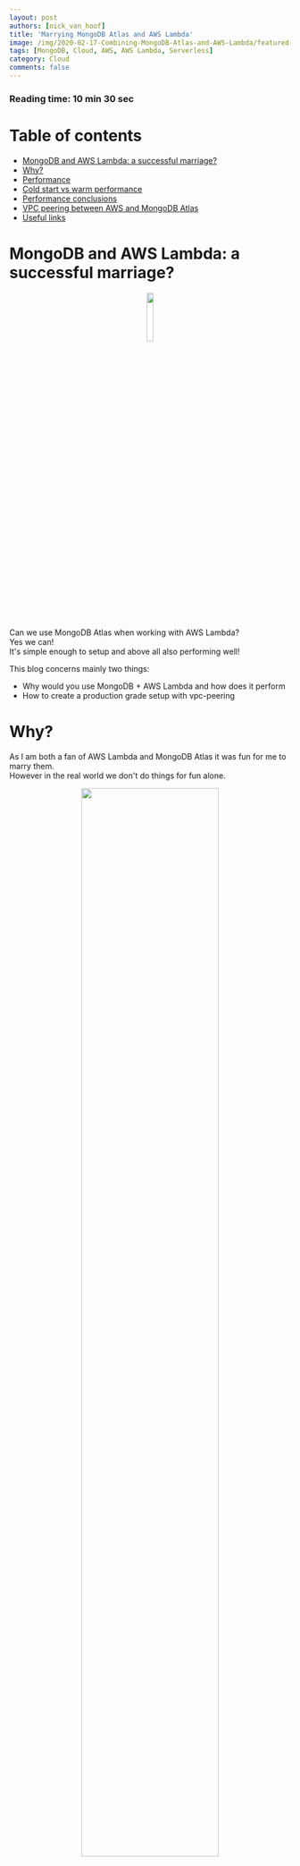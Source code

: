 ```yaml
---
layout: post
authors: [nick_van_hoof]
title: 'Marrying MongoDB Atlas and AWS Lambda'
image: /img/2020-02-17-Combining-MongoDB-Atlas-and-AWS-Lambda/featured-image.png
tags: [MongoDB, Cloud, AWS, AWS Lambda, Serverless]
category: Cloud
comments: false
---
```


### Reading time: 10 min 30 sec

# Table of contents
* [MongoDB and AWS Lambda: a successful marriage?](#mongodb-and-aws-lambda-a-successful-marriage)
* [Why?](#mongodb-and-aws-lambda-why)
* [Performance](#mongodb-and-aws-lambda-performance)
* [Cold start vs warm performance](#cold-start-vs-warm-performance)
* [Performance conclusions](#performance-conclusion)
* [VPC peering between AWS and MongoDB Atlas](#vpc-peering-connect-your-lambda-functions-with-your-mongodb-atlas-cluster)
* [Useful links](#useful-links)


# MongoDB and AWS Lambda: a successful marriage?

<div style="text-align: center;" >
  <img src="/img/2020-02-17-Combining-MongoDB-Atlas-and-AWS-Lambda/rings.png" width="15%" height="15%">
</div>

Can we use MongoDB Atlas when working with AWS Lambda?  
Yes we can!   
It's simple enough to setup and above all also performing well!  

This blog concerns mainly two things:
* Why would you use MongoDB + AWS Lambda and how does it perform
* How to create a production grade setup with vpc-peering

# Why?
As I am both a fan of AWS Lambda and MongoDB Atlas it was fun for me to marry them.  
However in the real world we don't do things for fun alone.  

<div style="text-align: center;" >
  <img src="/img/2020-02-17-Combining-MongoDB-Atlas-and-AWS-Lambda/mongodb-plus-aws-lambda.png" width="70%" height="70%">
</div>

What are the motives to combine MongoDB Atlas and AWS Lambda?

* Combine the serverless capabilities of Lambda with the MongoDB strong points
* Payment model - In case of MongoDB you provision your cluster and you know what you'll pay for it, clusters can grow with your business without downtime or code changes.
* Flexible Data Acces - MongoDB has a rich query language and aggregation framework. On top of your data in MongoDB you can build nice dashboards for business intelligence. (eg. [MongoDB Charts](https://www.mongodb.com/products/charts))
* Indexes - Supports up to 64 indexes per collection with a wide variety of index types like hash, compound, unique, array, partial, TTL, geospatial, sparse, text and wildcard indexes
* Large documents allowed. A MongoDB document can be up to 16 Mb. 
* Performance - a built-in cache and support for lots of secondary indexes that can span across arrays and subdocuments, making virtually all queries very fast
* Tunable consistency[^1] 
* Observability - MongoDB exposes more than 100 different metrics and has a built-in performance advisor. Because "you can't optimize what you can't measure."
* Platform capabilities[^2] 
* Joinable documents [^3] 

# Performance
Suppose you have setup access from your Lambda Functions to your MongoDB Atlas Cluster (If you want to know how, read more about it in the second part of this post).

Since we are dealing with Lambda Functions we also have to deal with a phenomenon called "cold start". 
This is the case for any Lambda Function no matter what database it connects to.
MongoDB mentions on there [website](https://docs.atlas.mongodb.com/best-practices-connecting-to-aws-lambda/) that there is an initial startup delay due to this.

I am testing using the following setup:

<div style="text-align: center;" >
  <img src="/img/2020-02-17-Combining-MongoDB-Atlas-and-AWS-Lambda/Architecture.png">
</div>

Items are coming in via requests through the API.
The `APILambda` drops the items on a queue.  
A second Lambda Function `SaveMongoDBLambda` stores the items in the MongoDB database.
Of this second Lambda Function I will measure the performance:
* during a cold start
* when the Lambda is already warm

Other things important to know:
* In the above setup I limit the maximum number of concurrently running Lambda Functions instances of the `SaveMongoDBLambda` to 10.
* The Lambda Functions are written in `Java` which will add time to the coldstart performance compared to `Python` or `NodeJS`.
* In this case I am reading the items from the queue one by one. 
  Also storing them one by one.
  To optimize we would do this in batch.  
  Here we want to measure performance and we don't want the batch size to vary.
  So we store them one by one.
* The lambda function runs in a VPC to be able to make a peering connection to the MongoDB Atlas Cluster.
* The items that are being stored are only a few tens of bytes large.
* In total 1000 items were inserted
  

## The results: analyzing the results using XRAY
I am using the AWS Xray SDK to trace and analyze the requests flowing through the application.

Here is a graph showing you the `Response Distribution` of the `SaveMongoDBLambda`. 
Hence, this is the time that the Lambda Function took to execute.

<div style="text-align: center;" >
  <img src="/img/2020-02-17-Combining-MongoDB-Atlas-and-AWS-Lambda/response-distribution.png" width="50%" height="50%">
</div>

We notice two things.
* The graph is heavily balanced to the left. 
Most of the requests took very little time.
* On the right end of the spectrum we also see a couple of request. 
This are the cold starts that occur the first time a Lambda Function is invoked.

From the XRAY service map we can see that on average the Lambda Function took 174 milliseconds to execute.
 
<div style="text-align: center;" >
  <img src="/img/2020-02-17-Combining-MongoDB-Atlas-and-AWS-Lambda/service-map.png" width="70%" height="70%">
</div>

### Cold start vs warm performance
We can further dissect a cold start with XRAY.

<div style="text-align: center;" >
  <img src="/img/2020-02-17-Combining-MongoDB-Atlas-and-AWS-Lambda/coldstart.png" width="80%" height="80%">
</div>

We see that:
* Bootstrapping the runtime and code in the vpc lambda took 1.7 seconds.
* The initial connection is being made to the database which takes 5 seconds. 
This connection overhead is also there when using AWS native databases.
Though then it will be smaller.
* Saving the actual item took 1.1 second.

That's for the first execution of the Lambda Function.
How does this compare against a Lambda function that is already "warm".
This means the boostrapping is already done and the connections are initialised.  
We can also analyse a warm lambda with XRAY.

<div style="text-align: center;" >
  <img src="/img/2020-02-17-Combining-MongoDB-Atlas-and-AWS-Lambda/warm-execution.png" width="80%" height="80%">
</div>

Now we notice:
* Total execution took only 18 ms!
* There is no longer any initialization overhead.
* Storing the item took 6 ms!


## Performance conclusions

* Storing items in the database when the Lambda Function is already warm is blazingly fast.
* Initializing the connection in case of a cold start adds time to the cold start.

# VPC peering: connect your Lambda Functions with your MongoDB Atlas Cluster
Want to know how to set up a VPC peering connection between your AWS VPC and MongoDB Atlas Cluster?
Read on.. 

We want to deploy a production grade setup.  
This means we won't connect over the open internet.
We'll setup a VPC peering connection between our Atlas Cluster and our AWS VPC.  

## The AWS side
Let's setup a new VPC.
In this VPC we will create a public subnet.  
A route table will be associated with that subnet.
In the route table we'll define that we want to route all database traffic through the VPC peering connection towards the Atlas cluster.

In the AWS User Interface navigate to the VPC dashboard and click `Launch VPC Wizard`.

<div style="text-align: center;" >
  <img src="/img/2020-02-17-Combining-MongoDB-Atlas-and-AWS-Lambda/1-VPC-dashboard.png" width="70%" height="70%">
</div>

Select that you want to create a VPC with a single public subnet.

<div style="text-align: center;" >
  <img src="/img/2020-02-17-Combining-MongoDB-Atlas-and-AWS-Lambda/2-VPC-with-single-public-subnet.png" width="70%" height="70%">
</div>

Specify how big you want the IP range of this VPC to be.
If you have trouble figuring out the relation between the `CIDR block` and the `Network Range` use one of the online converters to help you. ([https://www.ipaddressguide.com/cidr](https://www.ipaddressguide.com/cidr){:target="_blank" rel="noopener noreferrer"}) )  
Give your VPC and public subnet a name.  
Make sure that `enable DNS hostnames` is enabled.

<div style="text-align: center;" >
  <img src="/img/2020-02-17-Combining-MongoDB-Atlas-and-AWS-Lambda/3-VPC-with-single-public-subnet-2.png" width="100%" height="100%">
</div>

Your VPC has been successfully created.

<div style="text-align: center;" >
  <img src="/img/2020-02-17-Combining-MongoDB-Atlas-and-AWS-Lambda/4-VPC-successfully-created.png" width="70%" height="70%">
</div>

If you now navigate to the subnet tab you see that a new subnet has been created.  
When going to the route tables tab you see two new rout tables.
That is a route table for your VPC and a route table specifically for your public subnet.

<div style="text-align: center;" >
  <img src="/img/2020-02-17-Combining-MongoDB-Atlas-and-AWS-Lambda/5-new-subnet.png" width="90%" height="90%">
</div>

<div style="text-align: center;" >
  <img src="/img/2020-02-17-Combining-MongoDB-Atlas-and-AWS-Lambda/6-new-route-tables.png" width="90%" height="90%">
</div>

Before we go to MongoDB Atlas get some specific data about your VPC:
* From the subnet tab write down the VPC-id and IPv4 CIDR.
* Under the security group tab find the security group that is associated with your vpc.
Write this security group identifier down.

<div style="text-align: center;" >
  <img src="/img/2020-02-17-Combining-MongoDB-Atlas-and-AWS-Lambda/7-security-group.png" width="90%" height="90%">
</div>




## The MongoDB side

Setup the MongoDB cluster.
**This has to be a dedicated cluster which means you'll need at least an M10.**

<div style="text-align: center;" >
  <img src="/img/2020-02-17-Combining-MongoDB-Atlas-and-AWS-Lambda/Setup-m10-cluster.png" width="70%" height="70%">
</div>

Wait till your cluster is set up.

<div style="text-align: center;" >
  <img src="/img/2020-02-17-Combining-MongoDB-Atlas-and-AWS-Lambda/m10-is-setup.png" width="70%" height="70%">
</div>

In the Atlas UI navigate to `Security` -> `Network Access`.  
Hit `+ new peering connection` and select AWS as cloud provider.  
The below screen will pop up. Here you have to specify some configuration.
* Account ID: your AWS account Id which you can find under the 'My Account' in the AWS console
* VPC-id: Fill in the VPC-id that you copied from the vpc that you just created in AWS
* VPC CIDR: specify the CIDR block that you used to configure your vpc with on AWS
* region: the region where you created the AWS vpc

<div style="text-align: center;" >
  <img src="/img/2020-02-17-Combining-MongoDB-Atlas-and-AWS-Lambda/8-setup-peering-connection-atlas.png" width="70%" height="70%">
</div>

Hit `Instantiate peering` !


<div style="text-align: center;" >
  <img src="/img/2020-02-17-Combining-MongoDB-Atlas-and-AWS-Lambda/9-pending-peering-connection.png" width="70%" height="70%">
</div>

Notice that MongoDB created an `Atlas CIDR` which specifies the IP range in which your Atlas cluster will reside.  Write this down, you will need it later on.
We are connecting the Atlas IP range with the IP range of our AWS VPC, hence VPC peering.

The peering connection is now pending.   

Go back to AWS.

## The AWS side (again)
In the VPC service of AWS go to `Peering Connections`.  
You will notice a new peering request with status `Pending Acceptance`.
<div style="text-align: center;" >
  <img src="/img/2020-02-17-Combining-MongoDB-Atlas-and-AWS-Lambda/10-aws-peering-connection-request.png" width="80%" height="80%">
</div>

Accept this peering request!

Now you have to update your routing tables.
AWS will also ask you `Do you want to update your routing tables` when you accept the peering request.  Click `Modify my route tables now`.
We will deploy our Lambda Functions in the public subnet of our VPC.
So we want to modify the route table that is associated with that subnet.
You can recognize that route table because it has an **explicit subnet association**.

<div style="text-align: center;" >
  <img src="/img/2020-02-17-Combining-MongoDB-Atlas-and-AWS-Lambda/11-modify-route-table.png" width="100%" height="100%">
</div>

Selecting the route table with an **explicit subnet association** and click `edit routes`.
Add a route towards your Atlas cluster as indicated in the image below.  
What we are actually saying here is that we want to route all traffic to our Atlas cluster through the VPC peering connection.  
As `Destination` choose the Atlas CIDR and under `Target` choose your VPC peering connection.

<div style="text-align: center;" >
  <img src="/img/2020-02-17-Combining-MongoDB-Atlas-and-AWS-Lambda/12-edit-routes.png" width="100%" height="100%">
</div>

Updating the route table will update the status of the peering connection to **available** in the Atlas UI.  
This takes a couple of minutes.

<div style="text-align: center;" >
  <img src="/img/2020-02-17-Combining-MongoDB-Atlas-and-AWS-Lambda/13-peering-available.png" width="100%" height="100%">
</div>

### Deploy your lambda functions!

Now it is time to deploy your Lambda Function in the VPC that you just configured.
This Lambda Function will connect to your MongoDB Atlas Cluster via the vpc-peering we have set up.

I created a project that you can use to deploy a Lambda Function in your own vpc.
You can then use it to store items in your MongoDB collection.  
The repository can be found [here](https://github.com/Nxtra/awslambda-mongodb-vpc-peering).  
Let me be clear and state that in a real world project you don't want the password hard coded in the connection string.
An option is to put it into `AWS Secret Manager` and have your lambda retrieve it there.

You need to update certain config values in this project to make it work for your own vpc!
To deploy a Lambda Function in your VPC you have to configure the VPC config:
* use the pubic subnet that we just created
* specify the security group of you AWS vpc
You also have to update the connection string.

The following instructions can also be found in the `README` of the project.

In `template.yaml`: 
* update the environment variable that specifies the connection string, database  and collection to your own connection string, database and connection.
    ```
      Environment:
        Variables:
          MONGODB_CONNECTION_STRING: mongodb+srv://<user>:<password>@<your-cluster>.mongodb.net/test?retryWrites=true&w=majority
          DATABASE: yourDatabaseName
          COLLECTION: yourCollectionName
    ```
* update the `VpcConfig` with your own vpc security group and subnet:
    ```
      VpcConfig:
        SecurityGroupIds:
          - sg-01004aee8e2eb4f33
        SubnetIds:
          - subnet-028397e077f1f8e7a
    ```
  
Deploy your Lambda functions to your VPC and test them out!
Run `./deploy.sh` to deploy the Lambda Function to your account.
Running this script successfully will output the URL on which you can send an item through the API towards the Lambda Function.

<div style="text-align: center;" >
  <img src="/img/2020-02-17-Combining-MongoDB-Atlas-and-AWS-Lambda/stack-outputs.png" width="100%" height="100%">
</div>

In the Lambda User Interface of the AWS Console you will now see that the Lambda Function has been deployed in the correct subnet with the right security group.

<div style="text-align: center;" >
  <img src="/img/2020-02-17-Combining-MongoDB-Atlas-and-AWS-Lambda/14-lambda-in-vpc.png" width="70%" height="70%">
</div>

Use this URL that was outputted to trigger the Lambda Function.
This will return the `ObjectId` of the item in your MongoDB collection!

<div style="text-align: center;" >
  <img src="/img/2020-02-17-Combining-MongoDB-Atlas-and-AWS-Lambda/invocation-result.png" width="100%" height="100%">
</div>


Yihaa! MongoDB and AWS Lambda are happily married!

## Useful links
* [https://docs.atlas.mongodb.com/security-vpc-peering/](https://docs.atlas.mongodb.com/security-vpc-peering/)
* [https://aws.amazon.com/xray/](https://aws.amazon.com/xray/)
* [https://www.mongodb.com/compare/mongodb-dynamodb](https://www.mongodb.com/compare/mongodb-dynamodb)
* [https://www.educba.com/mongodb-vs-dynamodb/](https://www.educba.com/mongodb-vs-dynamodb/)
* [https://www.mongodb.com/blog/post/optimizing-aws-lambda-performance-with-mongodb-atlas-and-nodejs](https://www.mongodb.com/blog/post/optimizing-aws-lambda-performance-with-mongodb-atlas-and-nodejs)


## Footnotes
[^1]: Tunable consistency: from fire-and-forget over a quorum-based strong consistency up to full ACID-compliant transactions across globally distributed databases, you are in control. 
    In any case, indexes are always kept in sync in realtime with the data so your users will always find and work with the latest, correct data.
    We hence call MongoDB a strong consistent database.  

[^2]: Platform capabilities such as Full Text Search with Lucene, Stitch Serverless Platform with GraphQL support, Charts, managed triggers, more than 30 programming language drivers, Data Lake, analytics, Kafka 2-way connector
  
[^3]: Joining documents: when rich documents that are loosely coupled (users and invoices for instance) need to be queried, MongoDB can join documents together inside the database, making your code more light.  
